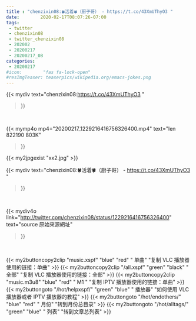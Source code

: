 ```yaml
---
title : "chenzixin08:🍀活着🍀（厨子哥） - https://t.co/43XmUThyO3 "
date:        2020-02-17T08:07:26-07:00
tags:
 - twitter
 - chenzixin08
 - twitter_chenzixin08
 - 202002
 - 20200217
 - 20200217_08
categories:
 - 20200217
#icon:        "fas fa-lock-open"
#resImgTeaser: teaserpics/wikipedia.org/emacs-jokes.png
---
```


{{< mydiv text="chenzixin08:https://t.co/43XmUThyO3 "
>}}
<br>


{{< mymp4o mp4="20200217_1229216416756326400.mp4"
text="len 822190    803K"
>}}

{{< my2jpgexist "xx2.jpg" >}}<br>



{{< mydiv text="chenzixin08:🍀活着🍀（厨子哥） - https://t.co/43XmUThyO3 "
>}}
<br>

{{< mydiv4o link="http://twitter.com/chenzixin08/status/1229216416756326400"
text="source 原始來源網址"
>}}


<br>



{{< my2buttoncopy2clip "music.xspf"        "blue"   "red"    " 单曲"  "复制 VLC 播放器使用的链接：单曲" >}} {{< my2buttoncopy2clip "/all.xspf"         "green"  "black"  " 全部"  "复制 VLC 播放器使用的链接：全部" >}} {{< my2buttoncopy2clip "music.m3u8"        "blue"   "red"    " M1 "    "复制 IPTV 播放器使用的链接：单曲" >}} {{< my2buttongoto      "/hot/helpxspf/"    "green"  "blue"   " 播放器" "如何使用 VLC 播放器或者 IPTV 播放器的教程" >}} {{< my2buttongoto      "/hot/endothers/"   "blue"   "red"    " 月份"   "转到月份总目录" >}} {{< my2buttongoto      "/hot/alltags/"     "green"  "blue"   " 列表"   "转到文章总列表" >}} 
